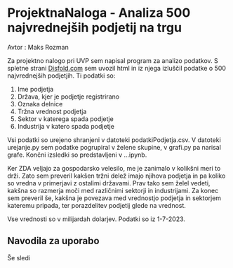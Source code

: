# ProjektnaNaloga - Analiza 500 najvrednejših podjetij na trgu

Avtor : Maks Rozman

Za projektno nalogo pri UVP sem napisal program za analizo podatkov. S spletne strani [Disfold.com](https://disfold.com/world/companies/?page=1) sem uvozil html in iz njega izluščil podatke o 500 najvrednejših podjetjih. Ti podatki so:
1. Ime podjetja
2. Država, kjer je podjetje registrirano
3. Oznaka delnice
4. Tržna vrednost podjetja
5. Sektor v katerega spada podjetje
6. Industrija v katero spada podjetje

Vsi podatki so urejeno shranjeni v datoteki podatkiPodjetja.csv. V datoteki urejanje.py sem podatke pogrupiral v želene skupine, v grafi.py pa narisal grafe. Končni izsledki so predstavljeni v ...ipynb.

Ker ZDA veljajo za gospodarsko velesilo, me je zanimalo v kolikšni meri to drži. Zato sem preveril kakšen tržni delež imajo njihova podjetja in pa koliko so vredna v primerjavi z ostalimi državami. Prav tako sem želel vedeti, kakšna so razmerja moči med različnimi sektorji in industrijami. Za konec sem preveril še, kakšna je povezava med vrednostjo podjetja in sektorjem kateremu pripada, ter porazdelitev podjetij glede na vrednost.

Vse vrednosti so v milijardah dolarjev.
Podatki so iz 1-7-2023.


## Navodila za uporabo
Še sledi
